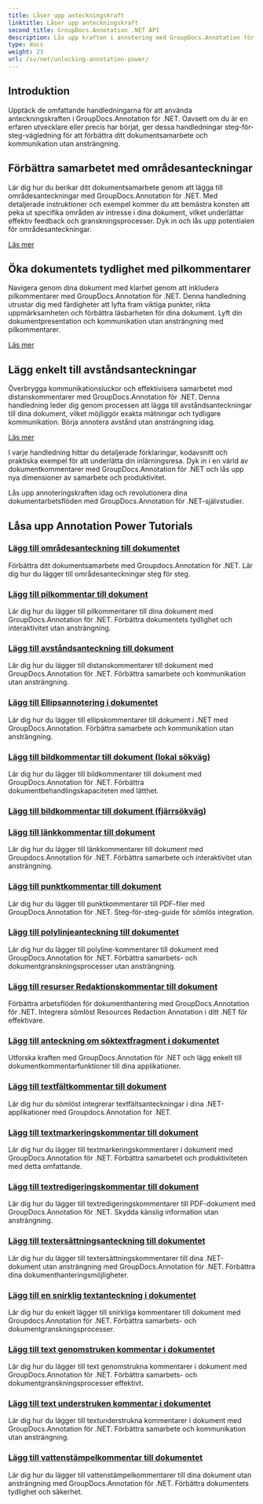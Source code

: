 ```yaml
---
title: Låser upp anteckningskraft
linktitle: Låser upp anteckningskraft
second_title: GroupDocs.Annotation .NET API
description: Lås upp kraften i annotering med GroupDocs.Annotation för .NET tutorials. Lär dig att lägga till olika anteckningar steg för steg och förbättra samarbetet utan ansträngning.
type: docs
weight: 23
url: /sv/net/unlocking-annotation-power/
---
```

## Introduktion

Upptäck de omfattande handledningarna för att använda anteckningskraften i GroupDocs.Annotation för .NET. Oavsett om du är en erfaren utvecklare eller precis har börjat, ger dessa handledningar steg-för-steg-vägledning för att förbättra ditt dokumentsamarbete och kommunikation utan ansträngning.

## Förbättra samarbetet med områdesanteckningar

Lär dig hur du berikar ditt dokumentsamarbete genom att lägga till områdesanteckningar med GroupDocs.Annotation för .NET. Med detaljerade instruktioner och exempel kommer du att bemästra konsten att peka ut specifika områden av intresse i dina dokument, vilket underlättar effektiv feedback och granskningsprocesser. Dyk in och lås upp potentialen för områdesanteckningar.

[Läs mer](./add-area-annotation/)

## Öka dokumentets tydlighet med pilkommentarer

Navigera genom dina dokument med klarhet genom att inkludera pilkommentarer med GroupDocs.Annotation för .NET. Denna handledning utrustar dig med färdigheter att lyfta fram viktiga punkter, rikta uppmärksamheten och förbättra läsbarheten för dina dokument. Lyft din dokumentpresentation och kommunikation utan ansträngning med pilkommentarer.

[Läs mer](./add-arrow-annotation/)

## Lägg enkelt till avståndsanteckningar

Överbrygga kommunikationsluckor och effektivisera samarbetet med distanskommentarer med GroupDocs.Annotation för .NET. Denna handledning leder dig genom processen att lägga till avståndsanteckningar till dina dokument, vilket möjliggör exakta mätningar och tydligare kommunikation. Börja annotera avstånd utan ansträngning idag.

[Läs mer](./add-distance-annotation/)

I varje handledning hittar du detaljerade förklaringar, kodavsnitt och praktiska exempel för att underlätta din inlärningsresa. Dyk in i en värld av dokumentkommentarer med GroupDocs.Annotation för .NET och lås upp nya dimensioner av samarbete och produktivitet.

Lås upp annoteringskraften idag och revolutionera dina dokumentarbetsflöden med GroupDocs.Annotation för .NET-självstudier.

## Låsa upp Annotation Power Tutorials
### [Lägg till områdesanteckning till dokumentet](./add-area-annotation/)
Förbättra ditt dokumentsamarbete med Groupdocs.Annotation för .NET. Lär dig hur du lägger till områdesanteckningar steg för steg.
### [Lägg till pilkommentar till dokument](./add-arrow-annotation/)
Lär dig hur du lägger till pilkommentarer till dina dokument med GroupDocs.Annotation för .NET. Förbättra dokumentets tydlighet och interaktivitet utan ansträngning.
### [Lägg till avståndsanteckning till dokument](./add-distance-annotation/)
Lär dig hur du lägger till distanskommentarer till dokument med GroupDocs.Annotation för .NET. Förbättra samarbete och kommunikation utan ansträngning.
### [Lägg till Ellipsannotering i dokumentet](./add-ellipse-annotation/)
Lär dig hur du lägger till ellipskommentarer till dokument i .NET med GroupDocs.Annotation. Förbättra samarbete och kommunikation utan ansträngning.
### [Lägg till bildkommentar till dokument (lokal sökväg)](./add-image-annotation-local-path/)
Lär dig hur du lägger till bildkommentarer till dokument med GroupDocs.Annotation för .NET. Förbättra dokumentbehandlingskapaciteten med lätthet.
### [Lägg till bildkommentar till dokument (fjärrsökväg)](./add-image-annotation-remote-path/)
### [Lägg till länkkommentar till dokument](./add-link-annotation/)
Lär dig hur du lägger till länkkommentarer till dokument med Groupdocs.Annotation för .NET. Förbättra samarbete och interaktivitet utan ansträngning.
### [Lägg till punktkommentar till dokument](./add-point-annotation/)
Lär dig hur du lägger till punktkommentarer till PDF-filer med GroupDocs.Annotation för .NET. Steg-för-steg-guide för sömlös integration.
### [Lägg till polylinjeanteckning till dokumentet](./add-polyline-annotation/)
Lär dig hur du lägger till polyline-kommentarer till dokument med GroupDocs.Annotation för .NET. Förbättra samarbets- och dokumentgranskningsprocesser utan ansträngning.
### [Lägg till resurser Redaktionskommentar till dokument](./add-resources-redaction-annotation/)
Förbättra arbetsflöden för dokumenthantering med GroupDocs.Annotation för .NET. Integrera sömlöst Resources Redaction Annotation i ditt .NET för effektivare.
### [Lägg till anteckning om söktextfragment i dokumentet](./add-search-text-fragment-annotation/)
Utforska kraften med GroupDocs.Annotation för .NET och lägg enkelt till dokumentkommentarfunktioner till dina applikationer.
### [Lägg till textfältkommentar till dokument](./add-text-field-annotation/)
Lär dig hur du sömlöst integrerar textfältsanteckningar i dina .NET-applikationer med Groupdocs.Annotation for .NET.
### [Lägg till textmarkeringskommentar till dokument](./add-text-highlight-annotation/)
Lär dig hur du lägger till textmarkeringskommentarer i dokument med GroupDocs.Annotation för .NET. Förbättra samarbetet och produktiviteten med detta omfattande.
### [Lägg till textredigeringskommentar till dokument](./add-text-redaction-annotation/)
Lär dig hur du lägger till textredigeringskommentarer till PDF-dokument med GroupDocs.Annotation för .NET. Skydda känslig information utan ansträngning.
### [Lägg till textersättningsanteckning till dokumentet](./add-text-replacement-annotation/)
Lär dig hur du lägger till textersättningskommentarer till dina .NET-dokument utan ansträngning med GroupDocs.Annotation för .NET. Förbättra dina dokumenthanteringsmöjligheter.
### [Lägg till en snirklig textanteckning i dokumentet](./add-text-squiggly-annotation/)
Lär dig hur du enkelt lägger till snirkliga kommentarer till dokument med Groupdocs.Annotation för .NET. Förbättra samarbets- och dokumentgranskningsprocesser.
### [Lägg till text genomstruken kommentar i dokumentet](./add-text-strikeout-annotation/)
Lär dig hur du lägger till text genomstrukna kommentarer i dokument med GroupDocs.Annotation för .NET. Förbättra samarbets- och dokumentgranskningsprocesser effektivt.
### [Lägg till text understruken kommentar i dokumentet](./add-text-underline-annotation/)
Lär dig hur du lägger till textunderstrukna kommentarer i dokument med GroupDocs.Annotation för .NET. Förbättra samarbete och kommunikation utan ansträngning.
### [Lägg till vattenstämpelkommentar till dokumentet](./add-watermark-annotation/)
Lär dig hur du lägger till vattenstämpelkommentarer till dina dokument utan ansträngning med GroupDocs.Annotation för .NET. Förbättra dokumentets tydlighet och säkerhet.